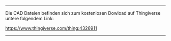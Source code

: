 ---------------------------------------------------------------------------------------------

Die CAD Dateien befinden sich zum kostenlosen Dowload auf Thingiverse untere folgendem Link:

https://www.thingiverse.com/thing:4326911

---------------------------------------------------------------------------------------------

